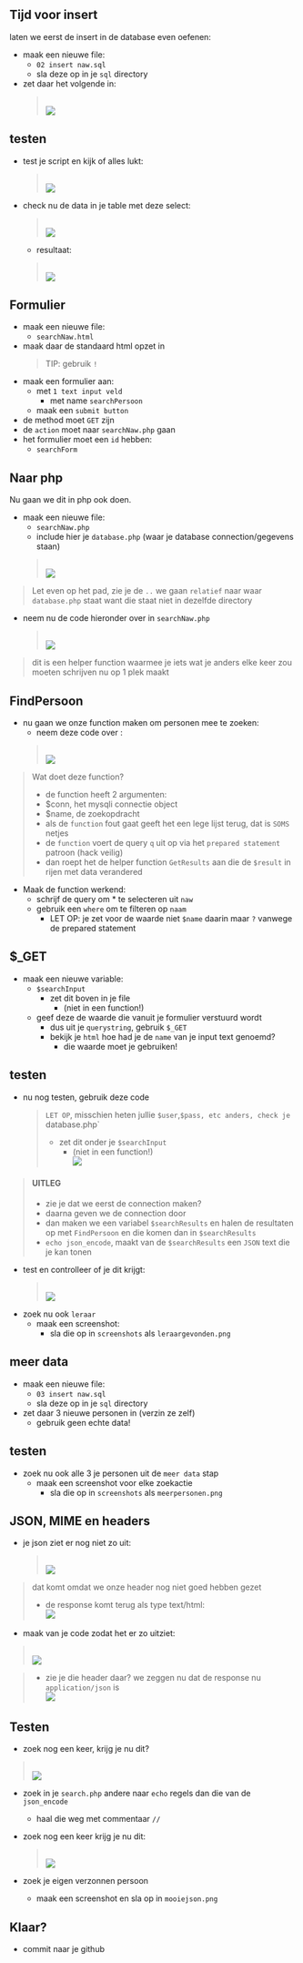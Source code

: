 
## Tijd voor insert

laten we eerst de insert in de database even oefenen:

- maak een nieuwe file:
    - `02 insert naw.sql`
    - sla deze op in je `sql` directory
- zet daar het volgende in:
    > </br>![](img/insertlines.PNG)

## testen

- test je script en kijk of alles lukt:
    > </br>![](img/insert.PNG)
- check nu de data in je table met deze select:
    > </br>![](img/selecttest.PNG)
    - resultaat:
    > </br>![](img/select.PNG)

## Formulier

- maak een nieuwe file:
    - `searchNaw.html`
- maak daar de standaard html opzet in
    > TIP: gebruik `!`
- maak een formulier aan:
    - met `1 text input veld`
        - met name `searchPersoon`
    - maak een `submit button`
- de method moet `GET` zijn
- de `action` moet naar `searchNaw.php` gaan
- het formulier moet een `id` hebben:
    - `searchForm`


## Naar php

Nu gaan we dit in php ook doen.
- maak een nieuwe file:
    - `searchNaw.php`
    - include hier je `database.php` (waar je database connection/gegevens staan)
    > </br>![](img/includedb.PNG)
> Let even op het pad, zie je de `..` we gaan `relatief` naar waar `database.php` staat want die staat niet in dezelfde directory

- neem nu de code hieronder over in `searchNaw.php`
    > </br>![](img/helperfunc.PNG)

> dit is een helper function waarmee je iets wat je anders elke keer zou moeten schrijven nu op 1 plek maakt

## FindPersoon

- nu gaan we onze function maken om personen mee te zoeken:
    - neem deze code over :
    > </br>![](img/FindPersoon.PNG)

> Wat doet deze function?
> - de function heeft 2 argumenten:
>  - $conn, het mysqli connectie object
>  - $name, de zoekopdracht 
> - als de `function` fout gaat geeft het een lege lijst terug, dat is `SOMS` netjes
> - de `function` voert de query `q` uit op via het `prepared statement` patroon (hack veilig)
> - dan roept het de helper function `GetResults` aan die de `$result` in rijen met data verandered

- Maak de function werkend:
    - schrijf de query om * te selecteren uit `naw`
    - gebruik een `where` om te filteren op `naam`
        - LET OP: je zet voor de waarde niet `$name` daarin maar `?` vanwege de prepared statement

## $_GET

- maak een nieuwe variable:
    - `$searchInput`
        - zet dit boven in je file
            - (niet in een function!)
    - geef deze de waarde die vanuit je formulier verstuurd wordt
        - dus uit je `querystring`, gebruik `$_GET`
        - bekijk je `html` hoe had je de `name` van je input text genoemd?
            - die waarde moet je gebruiken!

## testen

- nu nog testen, gebruik deze code
    > `LET OP`, misschien heten jullie `$user`,`$pass, etc anders, check je `database.php`
    > - zet dit onder je `$searchInput`
    >     - (niet in een function!)
    > </br>![](img/aanroep.PNG)


> #### UITLEG
> - zie je dat we eerst de connection maken?
> - daarna geven we de connection door
> - dan maken we een variabel `$searchResults` en halen de resultaten op met `FindPersoon` en die komen dan in `$searchResults`
> - `echo json_encode`, maakt van de `$searchResults` een `JSON` text die je kan tonen

- test en controlleer of je dit krijgt:
    > </br>![](img/leraargevonden.PNG)
- zoek nu ook `leraar`
    - maak een screenshot:
        - sla die op in `screenshots` als `leraargevonden.png`

## meer data


- maak een nieuwe file:
    - `03 insert naw.sql`
    - sla deze op in je `sql` directory
- zet daar 3 nieuwe personen in (verzin ze zelf)
    - gebruik geen echte data!
    
## testen

- zoek nu ook alle 3 je personen uit de `meer data` stap
    - maak een screenshot voor elke zoekactie
        - sla die op in `screenshots` als `meerpersonen.png`

## JSON, MIME en headers

- je json ziet er nog niet zo uit:
    > </br>![](img/jsongood.PNG)

> dat komt omdat we onze header nog niet goed hebben gezet
> - de response komt terug als type text/html:
> </br>![](img/html.PNG) 
 
- maak van je code zodat het er zo uitziet: 
> </br>![](img/header.PNG) 

> - zie je die header daar? we zeggen nu dat de response nu `application/json` is
> </br>![](img/jsontype.PNG) 

## Testen

- zoek nog een keer, krijg je nu dit?
> </br>![](img/error.PNG) 
- zoek in je `search.php` andere naar `echo` regels dan die van de `json_encode`
    - haal die weg met commentaar `//`

- zoek nog een keer krijg je nu dit:
    > </br>![](img/jsongood.PNG)
- zoek je eigen verzonnen persoon
    - maak een screenshot en sla op in `mooiejson.png`

## Klaar?
- commit naar je github
